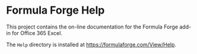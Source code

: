 # Formula Forge Help

This project contains the on-line documentation for the Formula Forge add-in for Office 365 Excel.

The `Help` directory is installed at <https://formulaforge.com/View/Help>.
